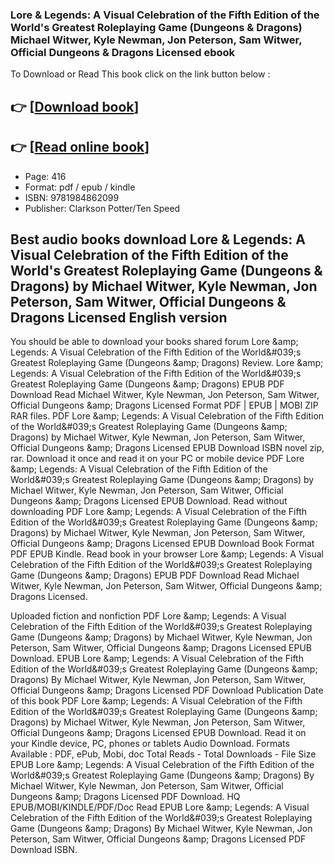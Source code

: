 ### Lore & Legends: A Visual Celebration of the Fifth Edition of the World's Greatest Roleplaying Game (Dungeons & Dragons) Michael Witwer, Kyle Newman, Jon Peterson, Sam Witwer, Official Dungeons &amp; Dragons Licensed ebook

To Download or Read This book click on the link button below :

## 👉  [**[Download book](http://ebooksharez.info/download.php?group=book&from=github.com&id=684760&lnk=1064 "Download book")**]

## 👉  [**[Read online book](http://ebooksharez.info/download.php?group=book&from=github.com&id=684760&lnk=1064 "Read online book")**]


* Page: 416
* Format: pdf / epub / kindle
* ISBN: 9781984862099
* Publisher: Clarkson Potter/Ten Speed



## Best audio books download Lore & Legends: A Visual Celebration of the Fifth Edition of the World's Greatest Roleplaying Game (Dungeons & Dragons)  by Michael Witwer, Kyle Newman, Jon Peterson, Sam Witwer, Official Dungeons &amp; Dragons Licensed English version


You should be able to download your books shared forum Lore &amp;amp; Legends: A Visual Celebration of the Fifth Edition of the World&amp;#039;s Greatest Roleplaying Game (Dungeons &amp;amp; Dragons) Review. Lore &amp;amp; Legends: A Visual Celebration of the Fifth Edition of the World&amp;#039;s Greatest Roleplaying Game (Dungeons &amp;amp; Dragons) EPUB PDF Download Read Michael Witwer, Kyle Newman, Jon Peterson, Sam Witwer, Official Dungeons &amp;amp; Dragons Licensed Format PDF | EPUB | MOBI ZIP RAR files. PDF Lore &amp;amp; Legends: A Visual Celebration of the Fifth Edition of the World&amp;#039;s Greatest Roleplaying Game (Dungeons &amp;amp; Dragons) by Michael Witwer, Kyle Newman, Jon Peterson, Sam Witwer, Official Dungeons &amp;amp; Dragons Licensed EPUB Download ISBN novel zip, rar. Download it once and read it on your PC or mobile device PDF Lore &amp;amp; Legends: A Visual Celebration of the Fifth Edition of the World&amp;#039;s Greatest Roleplaying Game (Dungeons &amp;amp; Dragons) by Michael Witwer, Kyle Newman, Jon Peterson, Sam Witwer, Official Dungeons &amp;amp; Dragons Licensed EPUB Download. Read without downloading PDF Lore &amp;amp; Legends: A Visual Celebration of the Fifth Edition of the World&amp;#039;s Greatest Roleplaying Game (Dungeons &amp;amp; Dragons) by Michael Witwer, Kyle Newman, Jon Peterson, Sam Witwer, Official Dungeons &amp;amp; Dragons Licensed EPUB Download Book Format PDF EPUB Kindle. Read book in your browser Lore &amp;amp; Legends: A Visual Celebration of the Fifth Edition of the World&amp;#039;s Greatest Roleplaying Game (Dungeons &amp;amp; Dragons) EPUB PDF Download Read Michael Witwer, Kyle Newman, Jon Peterson, Sam Witwer, Official Dungeons &amp;amp; Dragons Licensed.

Uploaded fiction and nonfiction PDF Lore &amp;amp; Legends: A Visual Celebration of the Fifth Edition of the World&amp;#039;s Greatest Roleplaying Game (Dungeons &amp;amp; Dragons) by Michael Witwer, Kyle Newman, Jon Peterson, Sam Witwer, Official Dungeons &amp;amp; Dragons Licensed EPUB Download. EPUB Lore &amp;amp; Legends: A Visual Celebration of the Fifth Edition of the World&amp;#039;s Greatest Roleplaying Game (Dungeons &amp;amp; Dragons) By Michael Witwer, Kyle Newman, Jon Peterson, Sam Witwer, Official Dungeons &amp;amp; Dragons Licensed PDF Download Publication Date of this book PDF Lore &amp;amp; Legends: A Visual Celebration of the Fifth Edition of the World&amp;#039;s Greatest Roleplaying Game (Dungeons &amp;amp; Dragons) by Michael Witwer, Kyle Newman, Jon Peterson, Sam Witwer, Official Dungeons &amp;amp; Dragons Licensed EPUB Download. Read it on your Kindle device, PC, phones or tablets Audio Download. Formats Available : PDF, ePub, Mobi, doc Total Reads - Total Downloads - File Size EPUB Lore &amp;amp; Legends: A Visual Celebration of the Fifth Edition of the World&amp;#039;s Greatest Roleplaying Game (Dungeons &amp;amp; Dragons) By Michael Witwer, Kyle Newman, Jon Peterson, Sam Witwer, Official Dungeons &amp;amp; Dragons Licensed PDF Download. HQ EPUB/MOBI/KINDLE/PDF/Doc Read EPUB Lore &amp;amp; Legends: A Visual Celebration of the Fifth Edition of the World&amp;#039;s Greatest Roleplaying Game (Dungeons &amp;amp; Dragons) By Michael Witwer, Kyle Newman, Jon Peterson, Sam Witwer, Official Dungeons &amp;amp; Dragons Licensed PDF Download ISBN.





